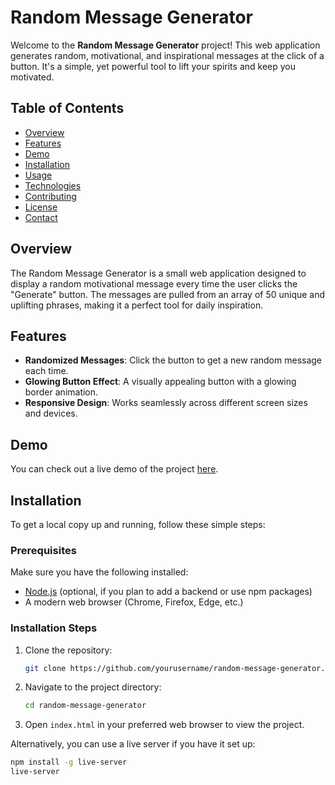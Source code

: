 # Random Message Generator

Welcome to the **Random Message Generator** project! This web application generates random, motivational, and inspirational messages at the click of a button. It's a simple, yet powerful tool to lift your spirits and keep you motivated.

## Table of Contents

- [Overview](#overview)
- [Features](#features)
- [Demo](#demo)
- [Installation](#installation)
- [Usage](#usage)
- [Technologies](#technologies)
- [Contributing](#contributing)
- [License](#license)
- [Contact](#contact)

## Overview

The Random Message Generator is a small web application designed to display a random motivational message every time the user clicks the "Generate" button. The messages are pulled from an array of 50 unique and uplifting phrases, making it a perfect tool for daily inspiration.

## Features

- **Randomized Messages**: Click the button to get a new random message each time.
- **Glowing Button Effect**: A visually appealing button with a glowing border animation.
- **Responsive Design**: Works seamlessly across different screen sizes and devices.

## Demo

You can check out a live demo of the project [here](#).

## Installation

To get a local copy up and running, follow these simple steps:

### Prerequisites

Make sure you have the following installed:
- [Node.js](https://nodejs.org/) (optional, if you plan to add a backend or use npm packages)
- A modern web browser (Chrome, Firefox, Edge, etc.)

### Installation Steps

1. Clone the repository:
    ```bash
    git clone https://github.com/yourusername/random-message-generator.git
    ```
2. Navigate to the project directory:
    ```bash
    cd random-message-generator
    ```
3. Open `index.html` in your preferred web browser to view the project.

Alternatively, you can use a live server if you have it set up:

```bash
npm install -g live-server
live-server